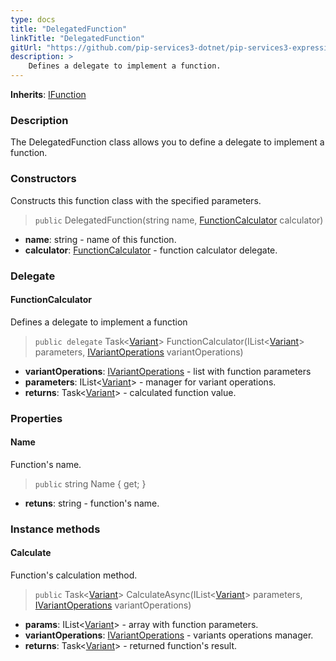 ```yaml
---
type: docs
title: "DelegatedFunction"
linkTitle: "DelegatedFunction"
gitUrl: "https://github.com/pip-services3-dotnet/pip-services3-expressions-dotnet"
description: > 
    Defines a delegate to implement a function.
---
```


**Inherits**: [IFunction](../ifunction)

### Description

The DelegatedFunction class allows you to define a delegate to implement a function.

### Constructors
Constructs this function class with the specified parameters.

> `public` DelegatedFunction(string name, [FunctionCalculator](#function_calculator) calculator)

- **name**: string - name of this function.
- **calculator**: [FunctionCalculator](#function_calculator) - function calculator delegate.

### Delegate

#### FunctionCalculator
Defines a delegate to implement a function
> `public delegate` Task<[Variant](../../../variants/variant)> FunctionCalculator(IList<[Variant](../../../variants/variant)> parameters, [IVariantOperations](../../../variants/ivariant_operations) variantOperations)

- **variantOperations**: [IVariantOperations](../../../variants/ivariant_operations) - list with function parameters
- **parameters**: IList<[Variant](../../../variants/variant)> - manager for variant operations.
- **returns**: Task<[Variant](../../../variants/variant)> - calculated function value.

### Properties

#### Name
Function's name.
> `public` string Name { get; }

- **retuns**: string - function's name.

### Instance methods

#### Calculate
Function's calculation method.

> `public` Task<[Variant](../../../variants/variant)> CalculateAsync(IList<[Variant](../../../variants/variant)> parameters, [IVariantOperations](../../../variants/ivariant_operations) variantOperations)

- **params**: IList<[Variant](../../../variants/variant)> - array with function parameters.
- **variantOperations**: [IVariantOperations](../../../variants/ivariant_operations) - variants operations manager.
- **returns**: Task<[Variant](../../../variants/variant)> - returned function's result.

